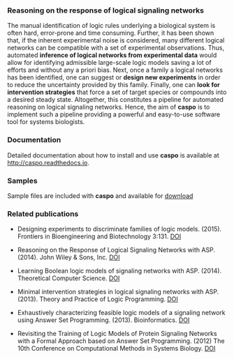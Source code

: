### Reasoning on the response of logical signaling networks

The manual identification of logic rules underlying a biological system is
often hard, error-prone and time consuming. 
Further, it has been shown that, if the inherent experimental noise is considered, many different logical networks
can be compatible with a set of experimental observations. 
Thus, automated **inference of logical networks from experimental data** would allow for
identifying admissible large-scale logic models saving a lot of efforts and without any a priori bias. 
Next, once a family a logical networks has been identified, one can suggest or **design new experiments** in order to reduce the uncertainty provided by this family.
Finally, one can **look for intervention strategies** that force a set of target species or compounds into a desired steady state.
Altogether, this constitutes a pipeline for automated reasoning on logical signaling networks. 
Hence, the aim of **caspo** is to implement such a pipeline providing a powerful and easy-to-use software tool for systems biologists.

### Documentation
Detailed documentation about how to install and use **caspo** is available at http://caspo.readthedocs.io.

### Samples

Sample files are included with **caspo** and available for [download](http://bioasp.github.io/caspo/data.zip)

### Related publications
*  Designing experiments to discriminate families of logic models. (2015). Frontiers in Bioengineering and Biotechnology 3:131. [DOI](http://dx.doi.org/10.3389/fbioe.2015.00131)

* Reasoning on the Response of Logical Signaling Networks with ASP. (2014). John Wiley & Sons, Inc. [DOI](http://dx.doi.org/10.1002/9781119005223.ch2)

* Learning Boolean logic models of signaling networks with ASP. (2014). Theoretical Computer Science. [DOI](http://dx.doi.org/10.1016/j.tcs.2014.06.022)

* Minimal intervention strategies in logical signaling networks with ASP. (2013). Theory and Practice of Logic Programming. [DOI](http://dx.doi.org/10.1017/S1471068413000422)

* Exhaustively characterizing feasible logic models of a signaling network using Answer Set Programming. (2013). Bioinformatics. [DOI](http://dx.doi.org/10.1093/bioinformatics/btt393)

* Revisiting the Training of Logic Models of Protein Signaling Networks with a Formal Approach based on Answer Set Programming. (2012) The 10th Conference on Computational Methods in Systems Biology. [DOI](http://dx.doi.org/10.1007/978-3-642-33636-2_20)
